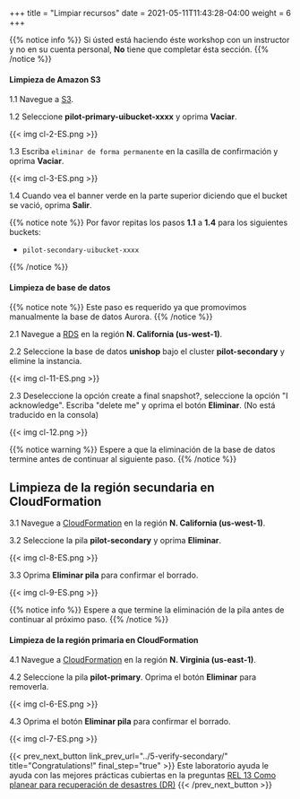 +++
title = "Limpiar recursos"
date =  2021-05-11T11:43:28-04:00
weight = 6
+++

{{% notice info %}}
Si ústed está haciendo éste workshop con un instructor y no en su cuenta personal, **No** tiene que completar ésta sección.
{{% /notice %}}

#### Limpieza de Amazon S3

1.1 Navegue a [S3](https://us-east-1.console.aws.amazon.com/s3/home?region=us-east-1#/).

1.2 Seleccione **pilot-primary-uibucket-xxxx** y oprima **Vaciar**.

{{< img cl-2-ES.png >}}

1.3 Escriba `eliminar de forma permanente` en la casilla de confirmación y oprima **Vaciar**.

{{< img cl-3-ES.png >}}

1.4 Cuando vea el banner verde en la parte superior diciendo que el bucket se vació, oprima **Salir**.

{{% notice note %}}
Por favor repitas los pasos **1.1** a **1.4** para los siguientes buckets:

- `pilot-secondary-uibucket-xxxx`

{{% /notice %}}

#### Limpieza de base de datos

{{% notice note %}}
Este paso es requerido ya que promovimos manualmente la base de datos Aurora.
{{% /notice %}}

2.1 Navegue a [RDS](https://us-west-1.console.aws.amazon.com/rds/home?region=us-west-1#/) en la región **N. California (us-west-1)**.

2.2 Seleccione la base de datos **unishop** bajo el cluster **pilot-secondary** y elimine la instancia.

{{< img cl-11-ES.png >}}

2.3 Deseleccione la opción create a final snapshot?, seleccione la opción "I acknowledge". Escriba "delete me" y oprima el botón **Eliminar**. (No está traducido en la consola)

{{< img cl-12.png >}}

{{% notice warning %}}
Espere a que la eliminación de la base de datos termine antes de continuar al siguiente paso.
{{% /notice %}}

## Limpieza de la región secundaria en CloudFormation

3.1 Navegue a [CloudFormation](https://us-west-1.console.aws.amazon.com/cloudformation/home?region=us-west-1#/) en la región **N. California (us-west-1)**.

3.2 Seleccione la pila **pilot-secondary** y oprima **Eliminar**.

{{< img cl-8-ES.png >}}

3.3 Oprima **Eliminar pila** para confirmar el borrado.

{{< img cl-9-ES.png >}}

{{% notice info %}}
Espere a que termine la eliminación de la pila antes de continuar al próximo paso.
{{% /notice %}}

#### Limpieza de la región primaria en CloudFormation

4.1 Navegue a [CloudFormation](https://us-east-1.console.aws.amazon.com/cloudformation/home?region=us-east-1#/) en la región **N. Virginia (us-east-1)**.

4.2 Seleccione la pila **pilot-primary**. Oprima el botón **Eliminar** para removerla.

{{< img cl-6-ES.png >}}

4.3 Oprima el botón **Eliminar pila** para confirmar el borrado.

{{< img cl-7-ES.png >}}

{{< prev_next_button link_prev_url="../5-verify-secondary/" title="Congratulations!" final_step="true" >}}
Este laboratorio ayuda le ayuda con las mejores prácticas cubiertas en la preguntas [REL 13  Como planear para recuperación de desastres (DR)](https://docs.aws.amazon.com/es_es/wellarchitected/latest/framework/a-failure-management.html)
{{< /prev_next_button >}}
